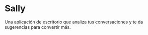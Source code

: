 # Sally

Una aplicación de escritorio que analiza tus conversaciones y te da sugerencias para convertir más.